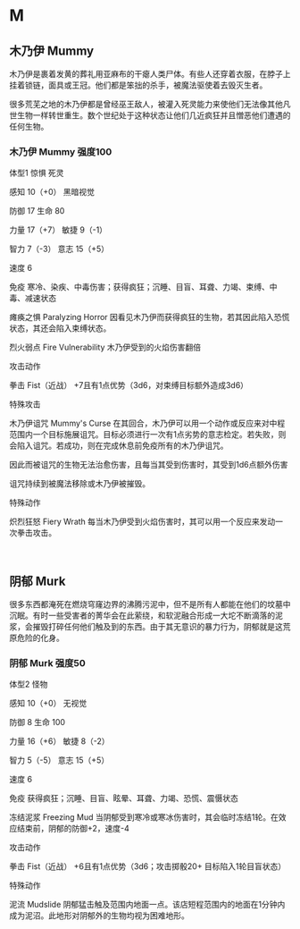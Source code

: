 # M

## 木乃伊 Mummy

木乃伊是裹着发黄的葬礼用亚麻布的干瘪人类尸体。有些人还穿着衣服，在脖子上挂着锁链，面具或王冠。他们都是笨拙的杀手，被魔法驱使着去毁灭生者。

很多荒芜之地的木乃伊都是曾经巫王敌人，被灌入死灵能力来使他们无法像其他凡世生物一样转世重生。数个世纪处于这种状态让他们几近疯狂并且憎恶他们遭遇的任何生物。

### 木乃伊 Mummy 强度100

体型1 惊惧 死灵

感知 10（+0） 黑暗视觉

防御 17 生命 80

力量 17（+7） 敏捷 9（-1）

智力 7（-3） 意志 15（+5）

速度 6

免疫
寒冷、染疾、中毒伤害；获得疯狂；沉睡、目盲、耳聋、力竭、束缚、中毒、减速状态

瘫痪之惧 Paralyzing Horror
因看见木乃伊而获得疯狂的生物，若其因此陷入恐慌状态，其还会陷入束缚状态。

烈火弱点 Fire Vulnerability 木乃伊受到的火焰伤害翻倍

攻击动作

拳击 Fist（近战） +7且有1点优势（3d6，对束缚目标额外造成3d6）

特殊攻击

木乃伊诅咒 Mummy's Curse
在其回合，木乃伊可以用一个动作或反应来对中程范围内一个目标施展诅咒。目标必须进行一次有1点劣势的意志检定。若失败，则会陷入诅咒。若成功，则在完成休息前免疫所有的木乃伊诅咒。

因此而被诅咒的生物无法治愈伤害，且每当其受到伤害时，其受到1d6点额外伤害

诅咒持续到被魔法移除或木乃伊被摧毁。

特殊动作

炽烈狂怒 Fiery Wrath
每当木乃伊受到火焰伤害时，其可以用一个反应来发动一次拳击攻击。

 

## 阴郁 Murk

很多东西都淹死在燃烧穹窿边界的沸腾污泥中，但不是所有人都能在他们的坟墓中沉眠。有时一些受害者的菁华会在此萦绕，和软泥融合形成一大坨不断滴落的泥浆，会摧毁打碎任何他们触及到的东西。由于其无意识的暴力行为，阴郁就是这荒原危险的化身。

### 阴郁 Murk 强度50

体型2 怪物

感知 10（+0） 无视觉

防御 8 生命 100

力量 16（+6） 敏捷 8（-2）

智力 5（-5） 意志 15（+5）

速度 6

免疫 获得疯狂；沉睡、目盲、眩晕、耳聋、力竭、恐慌、震慑状态

冻结泥浆 Freezing Mud
当阴郁受到寒冷或寒冰伤害时，其会临时冻结1轮。在效应结束前，阴郁的防御+2，速度-4

攻击动作

拳击 Fist（近战） +6且有1点优势（3d6；攻击掷骰20+ 目标陷入1轮目盲状态）

特殊动作

泥流 Mudslide
阴郁猛击触及范围内地面一点。该店短程范围内的地面在1分钟内成为泥沼。此地形对阴郁外的生物均视为困难地形。
